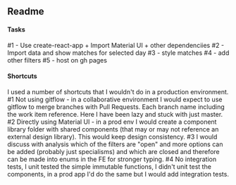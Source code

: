 ## Readme

#### Tasks
#1 - Use create-react-app + Import Material UI + other dependenciies
#2 - Import data and show matches for selected day
#3 - style matches
#4 - add other filters
#5 - host on gh pages




#### Shortcuts
I used a number of shortcuts that I wouldn't do in a production environment. 
#1 Not using gitflow - in a collaborative environment I would expect to use gitflow to merge branches with Pull Requests. Each branch name including the work item reference. Here I have been lazy and stuck with just master.
#2 Directly using Material UI - in a prod env I would create a component library folder with shared components (that may or may not reference an external design library). This would keep design consistency.
#3 I would discuss with analysis which of the filters are "open" and more options can be added (probably just specialisms) and which are closed and therefore can be made into enums in the FE for stronger typing.
#4 No integration tests, I unit tested the simple immutable functions, I didn't unit test the components, in a prod app I'd do the same but I would add integration tests.
